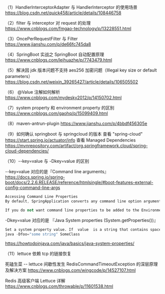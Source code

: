 （1）HandlerInterceptorAdapter 与 HandlerInterceptor 的使用场景
https://blog.csdn.net/quick458/article/details/108446758

（2）filter 与 interceptor 对 request 的处理
https://www.cnblogs.com/fmgao-technology/p/13228551.html

（3）OncePerRequestFilter 与 Filter
https://www.jianshu.com/p/de66fc745da8

（4）SpringBoot 实战之 SpringBoot 自动配置原理
https://www.cnblogs.com/leihuazhe/p/7743479.html

（5）解决因 jdk 版本问题不支持 aes256 加密问题（Illegal key size or default parameters）
https://blog.csdn.net/weixin_39265427/article/details/106505502

（6） @Value 注解如何解析
https://www.cnblogs.com/mydesky2012/p/14150702.html

（7）system property 和 environment property 的区别
https://www.cnblogs.com/gaohq/p/15099409.html

（8）maven-antrun-plugin
https://www.jianshu.com/p/4bbdf456305e

（9）如何确认 springboot 与 springcloud 的版本
查看 "spring-cloud"
https://start.spring.io/actuator/info
查看 Managed Dependencies
https://mvnrepository.com/artifact/org.springframework.cloud/spring-cloud-dependencies/

（10）--key=value 与 -Dkey=value 的区别

--key=value 对应的是『Command line arguments』
https://docs.spring.io/spring-boot/docs/2.2.6.RELEASE/reference/htmlsingle/#boot-features-external-config-command-line-args

```s
Accessing Command Line Properties
By default, SpringApplication converts any command line option arguments (that is, arguments starting with --, such as --server.port=9000) to a property and adds them to the Spring Environment. As mentioned previously, command line properties always take precedence over other property sources.

If you do not want command line properties to be added to the Environment, you can disable them by using SpringApplication.setAddCommandLineProperties(false).
```

-Dkey=value 对应的是 『Java System properties (System.getProperties())』

```s
Set a system property value. If  value  is a string that contains spaces, you must enclose the string in double quotes:
java -Dfoo="some string" SomeClass
```

https://howtodoinjava.com/java/basics/java-system-properties/

（11）lettuce 依赖 tcp 的链接恢复

死磕生菜 -- lettuce 间歇性发生 RedisCommandTimeoutException 的深层原理及解决方案
https://www.cnblogs.com/wingcode/p/14527107.html

Redis 高级客户端 Lettuce 详解
https://www.cnblogs.com/throwable/p/11601538.html
